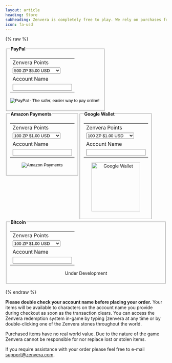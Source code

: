 ```yaml
---
layout: article
heading: Store
subheading: Zenvera is completely free to play. We rely on purchases from the Zenvera store to offset project expenses.
icon: fa-usd
---
```

{% raw %}
<div style="margin-left=auto;margin-right=auto;float:left;">
    <fieldset>
    <legend><b>PayPal</b></legend>
    <form action="https://www.paypal.com/cgi-bin/webscr" method="post" target="_top">
        <input type="hidden" name="cmd" value="_s-xclick">
        <input type="hidden" name="hosted_button_id" value="J4QQMTXMQYS7N">
        <table>
            <tr><td><input type="hidden" name="on0" value="Zenvera Points">Zenvera Points</td></tr><tr><td><select name="os0">
                <option value="500 ZP">500 ZP $5.00 USD</option>
                <option value="1100 ZP">1100 ZP $10.00 USD</option>
                <option value="2400 ZP">2400 ZP $20.00 USD</option>
                <option value="6500 ZP">6500 ZP $50.00 USD</option>
            </select> </td></tr>
            <tr><td><input type="hidden" name="on1" value="Account Name">Account Name</td></tr><tr><td><input type="text" name="os1" maxlength="200"></td></tr>
        </table>
        <div align="center">
            <input type="hidden" name="currency_code" value="USD">
            <input type="image" src="https://www.paypalobjects.com/en_US/i/btn/btn_buynowCC_LG.gif" border="0" name="submit" alt="PayPal - The safer, easier way to pay online!">
            <img alt="" border="0" src="https://www.paypalobjects.com/en_US/i/scr/pixel.gif" width="1" height="1">
        </div>
    </form>
    </fieldset>
</div>
<div style="margin-left=auto;margin-right=auto;float:left;">
    <fieldset>
    <legend><b>Amazon Payments</b></legend>
    <form action="https://zvwapi.appspot.com/store-amazon.php" method="post" target="_top">
        <table>
        <tr><td><input type="hidden" name="on0" value="Zenvera Points">Zenvera Points</td></tr><tr><td><select name="os0">
            <option value="100 ZP">100 ZP $1.00 USD</option>
            <option value="500 ZP">500 ZP $5.00 USD</option>
            <option value="1100 ZP">1100 ZP $9.99 USD</option>
            <option value="2400 ZP">2400 ZP $20.00 USD</option>
            <option value="6500 ZP">6500 ZP $50.00 USD</option>
        </select> </td></tr>
        <tr><td><input type="hidden" name="on1" value="Account Name">Account Name</td></tr><tr><td><input type="text" name="os1" maxlength="200"></td></tr>
        </table>
        <div align="center">
            <input type="image" src="https://authorize.payments.amazon.com/pba/images/payNowButton.png" border="0" name="submit" alt="Amazon Payments">
        </div>
    </form>
    </fieldset>
</div>
<script src="https://checkout.google.com/inapp/lib/buy.js"></script>
<script type='text/javascript'>
    function RunButton() { $.post( "https://zvwapi.appspot.com/google/generateJWT.php", $("#googleWalletForm").serialize(), function( data ) {
        google.payments.inapp.buy({ jwt: data.genJWT, success: function() {console.log('success');}, failure: function(result) {console.log(result.response.errorType);} }); }, "json"); return false; 
    }
</script>
<div style="margin-left=auto;margin-right=auto;float:left;">
    <fieldset>
        <legend><b>Google Wallet</b></legend>
        <form action"#" onsubmit="return RunButton();" id="googleWalletForm">
        <table>
        <tr><td><input type="hidden" name="on0" value="Zenvera Points">Zenvera Points</td></tr><tr><td><select name="os0">
                <option value="100 ZP">100 ZP $1.00 USD</option>
                <option value="500 ZP">500 ZP $5.00 USD</option>
                <option value="1100 ZP">1100 ZP $9.99 USD</option>
                <option value="2400 ZP">2400 ZP $20.00 USD</option>
                <option value="6500 ZP">6500 ZP $50.00 USD</option>
        </select> </td></tr>
        <tr><td><input type="hidden" name="on1" value="Account Name">Account Name</td></tr><tr><td><input type="text" name="os1" maxlength="200"></td></tr>
        </table>
        <div align="center">
        <!--<img src="https://checkout.google.com/buttons/checkoutMobile.gif?merchant_id=176727849928054&w=152&h=30&style=white&variant=no-text&loc=en_US" border="0" alt="Google Wallet" id='buyButton' value='buy' onclick='RunButton();'>-->
            <img src="https://zenvera.com/images/buy-button.png" width="152" border="0" alt="Google Wallet" id='buyButton' value='buy' onclick='RunButton();'>
        </div>
    </form>
    </fieldset>
</div>
<div style="margin-left=auto;margin-right=auto;float:none;">
    <fieldset>
    <legend><b>Bitcoin</b></legend>
    <form action="https://zvwapi.appspot.com/store-coinbase.php" method="post" target="_top">
        <table>
        <tr><td><input type="hidden" name="on0" value="Zenvera Points">Zenvera Points</td></tr><tr><td><select name="os0">
                <option value="100 ZP">100 ZP $1.00 USD</option>
                <option value="500 ZP">500 ZP $5.00 USD</option>
                <option value="1100 ZP">1100 ZP $9.99 USD</option>
                <option value="2400 ZP">2400 ZP $20.00 USD</option>
                <option value="6500 ZP">6500 ZP $50.00 USD</option>
        </select> </td></tr>
        <tr><td><input type="hidden" name="on1" value="Account Name">Account Name</td></tr><tr><td><input type="text" name="os1" maxlength="200"></td></tr>
        </table>
        <div align="center">Under Development
        <!--<input type="image" src="https://coinbase.com/assets/buttons/buy_now_small-2161bfbbcfc0444a0c26cdac30778f7a.png" border="0" name="submit" alt="Bitcoin">-->
        </div>
    </form>
    </fieldset>
</div>
<br />
{% endraw %}


__Please double check your account name before placing your order.__
Your items will be available to characters on the account name you provide during checkout as soon as the transaction clears.
You can access the Zenvera redemption system in-game by typing [zenvera at any time or by double-clicking one of the Zenvera stones throughout the world.

Purchased items have no real world value. Due to the nature of the game Zenvera cannot be responsible for nor replace lost or stolen items.

If you require assistance with your order please feel free to e-mail support@zenvera.com.